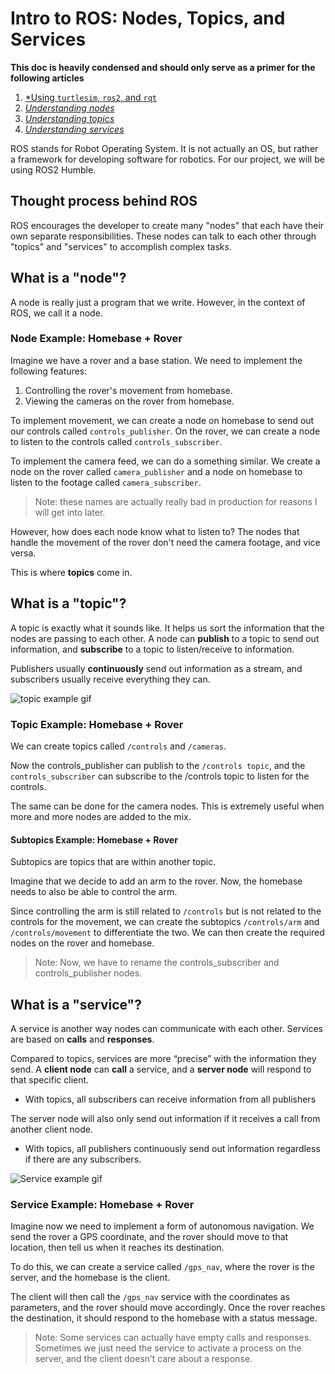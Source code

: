 # Intro to ROS: Nodes, Topics, and Services

**This doc is heavily condensed and should only serve as a primer for the following articles**

1. [*Using `turtlesim`, `ros2`, and `rqt`](https://docs.ros.org/en/humble/Tutorials/Beginner-CLI-Tools/Introducing-Turtlesim/Introducing-Turtlesim.html)  
1. [*Understanding nodes*](https://docs.ros.org/en/humble/Tutorials/Beginner-CLI-Tools/Understanding-ROS2-Nodes/Understanding-ROS2-Nodes.html)  
1. [*Understanding topics*](https://docs.ros.org/en/humble/Tutorials/Beginner-CLI-Tools/Understanding-ROS2-Topics/Understanding-ROS2-Topics.html)  
1. [*Understanding services*](https://docs.ros.org/en/humble/Tutorials/Beginner-CLI-Tools/Understanding-ROS2-Services/Understanding-ROS2-Services.html)

ROS stands for Robot Operating System. It is not actually an OS, but rather a framework for developing software for robotics.
For our project, we will be using ROS2 Humble.

## Thought process behind ROS

ROS encourages the developer to create many "nodes" that each have their own separate responsibilities. These nodes can talk to each other through "topics" and "services" to accomplish complex tasks.

## What is a "node"?

A node is really just a program that we write. However, in the context of ROS, we call it a node.

### Node Example: Homebase + Rover

Imagine we have a rover and a base station. We need to implement the following features: 
1. Controlling the rover's movement from homebase.
2. Viewing the cameras on the rover from homebase.

To implement movement, we can create a node on homebase to send out our controls called `controls_publisher`. On the rover, we can create a node to listen to the controls called `controls_subscriber`.

To implement the camera feed, we can do a something similar. We create a node on the rover called `camera_publisher` and a node on homebase to listen to the footage called `camera_subscriber`.

> Note: these names are actually really bad in production for reasons I will get into later.

However, how does each node know what to listen to? The nodes that handle the movement of the rover don't need the camera footage, and vice versa. 

This is where **topics** come in.

## What is a "topic"?

A topic is exactly what it sounds like. It helps us sort the information that the nodes are passing to each other. A node can **publish** to a topic to send out information, and **subscribe** to a topic to listen/receive to information.

Publishers usually **continuously** send out information as a stream, and subscribers usually receive everything they can. 

![topic example gif](https://docs.ros.org/en/humble/_images/Nodes-TopicandService.gif)

### Topic Example: Homebase + Rover

We can create topics called `/controls` and `/cameras`.

Now the controls_publisher can publish to the `/controls topic`, and the `controls_subscriber` can subscribe to the /controls topic to listen for the controls.

The same can be done for the camera nodes. This is extremely useful when more and more nodes are added to the mix.

#### Subtopics Example: Homebase + Rover

Subtopics are topics that are within another topic. 

Imagine that we decide to add an arm to the rover. Now, the homebase needs to also be able to control the arm.

Since controlling the arm is still related to `/controls` but is not related to the controls for the movement, we can create the subtopics `/controls/arm` and `/controls/movement` to differentiate the two. We can then create the required nodes on the rover and homebase.

> Note: Now, we have to rename the controls_subscriber and controls_publisher nodes.

## What is a "service"?

A service is another way nodes can communicate with each other. Services are based on **calls** and **responses**.

Compared to topics, services are more “precise” with the information they send. A **client node** can **call** a service, and a **server node** will respond to that specific client. 

- With topics, all subscribers can receive information from all publishers

The server node will also only send out information if it receives a call from another client node.

- With topics, all publishers continuously send out information regardless if there are any subscribers.

![Service example gif](https://docs.ros.org/en/humble/_images/Service-MultipleServiceClient.gif)

### Service Example: Homebase + Rover

Imagine now we need to implement a form of autonomous navigation. We send the rover a GPS coordinate, and the rover should move to that location, then tell us when it reaches its destination.

To do this, we can create a service called `/gps_nav`, where the rover is the server, and the homebase is the client.

The client will then call the `/gps_nav` service with the coordinates as parameters, and the rover should move accordingly. Once the rover reaches the destination, it should respond to the homebase with a status message.

> Note: Some services can actually have empty calls and responses. Sometimes we just need the service to activate a process on the server, and the client doesn’t care about a response.
